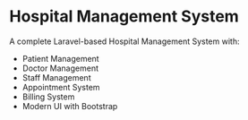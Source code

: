 # Hospital Management System

A complete Laravel-based Hospital Management System with:
- Patient Management
- Doctor Management
- Staff Management
- Appointment System
- Billing System
- Modern UI with Bootstrap
